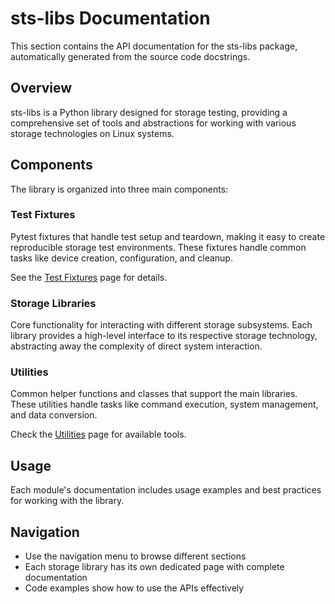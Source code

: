 # sts-libs Documentation

This section contains the API documentation for the sts-libs package,
automatically generated from the source code docstrings.

## Overview

sts-libs is a Python library designed for storage testing, providing a comprehensive set of
tools and abstractions for working with various storage technologies on Linux systems.

## Components

The library is organized into three main components:

### Test Fixtures

Pytest fixtures that handle test setup and teardown, making it easy to create reproducible storage test environments.
These fixtures handle common tasks like device creation, configuration, and cleanup.

See the [Test Fixtures](fixtures.md) page for details.

### Storage Libraries

Core functionality for interacting with different storage subsystems. Each library provides a high-level interface
to its respective storage technology, abstracting away the complexity of direct system interaction.

### Utilities

Common helper functions and classes that support the main libraries. These utilities handle tasks
like command execution, system management, and data conversion.

Check the [Utilities](utils.md) page for available tools.

## Usage

Each module's documentation includes usage examples and best practices for working with the library.

## Navigation

- Use the navigation menu to browse different sections
- Each storage library has its own dedicated page with complete documentation
- Code examples show how to use the APIs effectively
